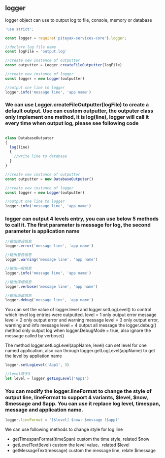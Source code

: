 ## logger
logger object can use to output log to file, console, memory or database

``` javascript
'use strict';

const logger = require('pitayax-services-core').logger;

//declare log file name
const logFile = 'output.log'

//create new instance of outputter
const outputter = Logger.createFileOutputter(logFile)

//create new instance of logger
const logger = new Logger(outputter)

//output one line to logger
logger.info('message line', 'app name')
```

### We can use Logger.createFileOutputter(logFile) to create a default output. Use can custom outputter, the outputer class only implement one method, it is log(line), logger will call it every time when output log, please see following code

``` javascript

class DatabaseOutputer
{
  log(line)
  {
    //write line to database
  }
}

//create new instance of outputter
const outputter = new DatabaseOutputer()

//create new instance of logger
const logger = new Logger(outputter)

//output one line to logger
logger.info('message line', 'app name')

```

### logger can output 4 levels entry, you can use below 5 methods to call it. The first parameter is message for log, the second parameter is application name

``` javascript
//输出错误信息
logger.error('message line', 'app name')

//输出警告信息
logger.warning('message line', 'app name')

//输出一般信息
logger.info('message line', 'app name')

//输出详细信息
logger.verbose('message line', 'app name')

//输出调试信息
logger.debug('message line', 'app name')
```

You can set the value of logger.level and logger.setLogLevel() to control which level log entries were outputted.
level = 1 only output error message
level = 2 only output error and warning message
level = 3 only output error, warning and info message
level = 4 output all message
the logger.debug() method only output log when logger.DebugMode = true, also ignore the message called by verbose()

The method logger.setLogLevel(appName, level) can set level for one named application, also can through logger.getLogLevel(appName) to get the level by appliation name

``` javascript
logger.setLogLevel('App1', 3)

//level等于3
let level = logger.getLogLevel('App1')

```

### You can modify the logger.lineFormat to change the style of output line, lineFormat to support 4 variants,  $level, $now, $message and $app. You can use it replace log level, timespan, message and application name.

``` javascript
logger.lineFormat = '[$level] $now: $message ($app)'
```
We can use following methods to change style for log line
- getTimespanFormat(timeSpan) custom the time style, related $now
- getLevelText(level) custom the level value，related $level
- getMessageText(message) custom the message line, relate $message
